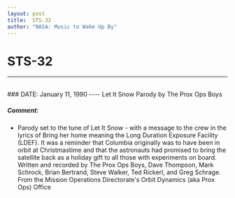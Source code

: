 ```yaml
---
layout: post
title:  STS-32
author: "NASA: Music to Wake Up By"
---
```


# STS-32
----
<br/>
### DATE: January 11, 1990
----
Let It Snow Parody by The Prox Ops Boys

##### Comment:
* Parody set to the tune of Let It Snow - with a message to the crew in the lyrics of Bring her home meaning the Long Duration Exposure Facility (LDEF). It was a reminder that Columbia originally was to have been in orbit at Christmastime and that the astronauts had promised to bring the satellite back as a holiday gift to all those with experiments on board. Written and recorded by The Prox Ops Boys, Dave Thompson, Mark Schrock, Brian Bertrand, Steve Walker, Ted Rickerl, and Greg Schrage. From the Mission Operations Directorate's Orbit Dynamics (aka Prox Ops) Office
